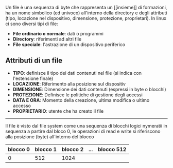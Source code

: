 Un file è una sequenza di byte che rappresenta un [[insieme]] di formazioni, ha un nome simbolico (ed univoco) all'interno della directory e degli attributi (tipo, locazione nel dispositivo, dimensione, protezione, proprietari). In linux ci sono diversi tipi di file:
- **File ordinario o normale**: dati o programmi
- **Directory**: riferimenti ad altri file
- **File speciale**: l'astrazione di un dispositivo periferico 

## Attributi di un file
- **TIPO**: definisce il tipo dei dati contenuti nel file (si indica con l'estensione finale)
- **LOCAZIONE**: Riferimento alla posizione sul dispositiv
- **DIMENSIONE**: Dimensione dei dati contenuti (espressi in byte o blocchi)
- **PROTEZIONE**: Definisce le politiche di gestione degli accessi
- **DATA E ORA**: Momento della creazione, ultima modifica o ultimo accesso
- **PROPRIETARIO**: utente che ha creato il file

---


Il file è visto dal file system come una sequenza di blocchi logici nymeratii in sequenza a partire dal bloco 0, le operazioni di read e write si riferiscono alla posizione (byte) all'interno del blocco


| blocco 0 | blocco 1 | blocco 2 | ... | blocco 512 |
| -------- | -------- | -------- | --- | ---------- |
| 0        | 512      | 1024     |     |            |
